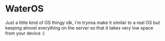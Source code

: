 # WaterOS
Just a little kind of OS thingy idk, i'm trynna make it similar to a real OS but keeping almost everything on the server so that it takes very low space from your device :)
